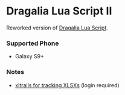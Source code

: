 # Dragalia Lua Script II

Reworked version of [Dragalia Lua Script](https://github.com/RaenonX/dragalia-lua-script).

### Supported Phone

- Galaxy S9+

### Notes

- [xltrails for tracking XLSXs](https://app.xltrail.com/#/workbook/github.com%2FRaenonX%2Fdragalia-lua-script-2%2Fstats.xlsx/?branch=master) (login required)